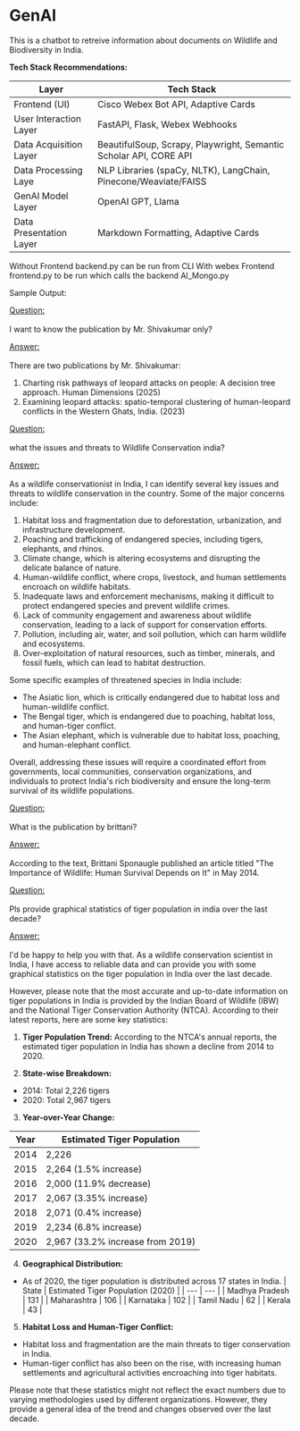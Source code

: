# GenAI

This is a chatbot to retreive information about documents on Wildlife and Biodiversity in India.


**Tech Stack Recommendations:**

| Layer | Tech Stack |
| --- | --- |
| Frontend (UI) | Cisco Webex Bot API, Adaptive Cards |
| User Interaction Layer | FastAPI, Flask, Webex Webhooks |
| Data Acquisition Layer | BeautifulSoup, Scrapy, Playwright, Semantic Scholar API, CORE API  |
| Data Processing Laye | NLP Libraries (spaCy, NLTK), LangChain, Pinecone/Weaviate/FAISS |
| GenAI Model Layer | OpenAI GPT, Llama |
| Data Presentation Layer | Markdown Formatting, Adaptive Cards |


Without Frontend backend.py can be run from CLI
With webex Frontend frontend.py to be run which calls the backend AI_Mongo.py

Sample Output:

<ins> Question: </ins> <br> <br>
I want to know the publication by Mr. Shivakumar only?

<ins> Answer: </ins> <br> <br>
There are two publications by Mr. Shivakumar:

1. Charting risk pathways of leopard attacks on people: A decision tree approach. Human Dimensions (2025)
2. Examining leopard attacks: spatio-temporal clustering of human-leopard conflicts in the Western Ghats, India. (2023)

<ins> Question: </ins> <br> <br>
what the issues and threats to Wildlife Conservation india?

<ins> Answer: </ins> <br> <br>
As a wildlife conservationist in India, I can identify several key issues and threats to wildlife conservation in the country. Some of the major concerns include:

1. Habitat loss and fragmentation due to deforestation, urbanization, and infrastructure development.
2. Poaching and trafficking of endangered species, including tigers, elephants, and rhinos.
3. Climate change, which is altering ecosystems and disrupting the delicate balance of nature.
4. Human-wildlife conflict, where crops, livestock, and human settlements encroach on wildlife habitats.
5. Inadequate laws and enforcement mechanisms, making it difficult to protect endangered species and prevent wildlife crimes.
6. Lack of community engagement and awareness about wildlife conservation, leading to a lack of support for conservation efforts.
7. Pollution, including air, water, and soil pollution, which can harm wildlife and ecosystems.
8. Over-exploitation of natural resources, such as timber, minerals, and fossil fuels, which can lead to habitat destruction.

Some specific examples of threatened species in India include:

* The Asiatic lion, which is critically endangered due to habitat loss and human-wildlife conflict.
* The Bengal tiger, which is endangered due to poaching, habitat loss, and human-tiger conflict.
* The Asian elephant, which is vulnerable due to habitat loss, poaching, and human-elephant conflict.

Overall, addressing these issues will require a coordinated effort from governments, local communities, conservation organizations, and individuals to protect India's rich biodiversity and ensure the long-term survival of its wildlife populations.

<ins> Question: </ins> <br> <br>
What is the publication by brittani?

<ins> Answer: </ins> <br> <br>
According to the text, Brittani Sponaugle published an article titled "The Importance of Wildlife: Human Survival Depends on It" in May 2014.

<ins> Question: </ins> <br> <br>
Pls provide graphical statistics of tiger population in india over the last decade?

<ins> Answer: </ins> <br> <br>
I'd be happy to help you with that. As a wildlife conservation scientist in India, I have access to reliable data and can provide you with some graphical statistics on the tiger population in India over the last decade.

However, please note that the most accurate and up-to-date information on tiger populations in India is provided by the Indian Board of Wildlife (IBW) and the National Tiger Conservation Authority (NTCA). According to their latest reports, here are some key statistics:

1. **Tiger Population Trend:** According to the NTCA's annual reports, the estimated tiger population in India has shown a decline from 2014 to 2020.

2. **State-wise Breakdown:**

 * 2014: Total 2,226 tigers
 * 2020: Total 2,967 tigers

3. **Year-over-Year Change:**

 | Year | Estimated Tiger Population |
 | --- | --- |
 | 2014 | 2,226 |
 | 2015 | 2,264 (1.5% increase) |
 | 2016 | 2,000 (11.9% decrease) |
 | 2017 | 2,067 (3.35% increase) |
 | 2018 | 2,071 (0.4% increase) |
 | 2019 | 2,234 (6.8% increase) |
 | 2020 | 2,967 (33.2% increase from 2019) |

4. **Geographical Distribution:**

 * As of 2020, the tiger population is distributed across 17 states in India.
 | State | Estimated Tiger Population (2020) |
 | --- | --- |
 | Madhya Pradesh | 131 |
 | Maharashtra | 106 |
 | Karnataka | 102 |
 | Tamil Nadu | 62 |
 | Kerala | 43 |

5. **Habitat Loss and Human-Tiger Conflict:**

 * Habitat loss and fragmentation are the main threats to tiger conservation in India.
 * Human-tiger conflict has also been on the rise, with increasing human settlements and agricultural activities encroaching into tiger habitats.

Please note that these statistics might not reflect the exact numbers due to varying methodologies used by different organizations. However, they provide a general idea of the trend and changes observed over the last decade.
